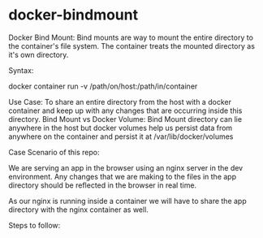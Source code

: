 # docker-bindmount

Docker Bind Mount: Bind mounts are way to mount the entire directory to the container's file system. The container treats the mounted directory as it's own directory.

Syntax: 

docker container run -v /path/on/host:/path/in/container

Use Case: To share an entire directory from the host with a docker container and keep up with any changes that are occurring inside this directory.
Bind Mount vs Docker Volume: Bind Mount directory can lie anywhere in the host but docker volumes help us persist data from anywhere on the container and persist it at /var/lib/docker/volumes

Case Scenario of this repo:

We are serving an app in the browser using an nginx server in the dev environment. 
Any changes that we are making to the files in the app directory should be reflected in the browser in real time.

As our nginx is running inside a container we will have to share the app directory with the nginx container as well.

Steps to follow: 

